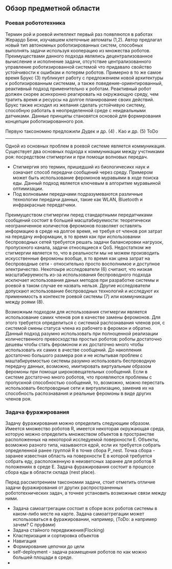 ## Обзор предметной области

### Роевая робототехника

Термин рой и роевой интеллект первый раз появляются в работах Жерардо Бени, изучавшем клеточные автоматы (1,2). Автор предлагал новый тип автономных роботизированных систем, способных выполнять задачи используя кооперацию из множества роботов. Преимуществами данного подхода являлись децентрализованное вычисление и исполнение задачи, отсутствие централизованного управление роботизированной системой что придавало свойство устойчивости к ошибкам и потерям роботов. Примерно в то же самое время Брукс (3) публикует работу с предложением новой архитектуры к роботизированным системам, а также поведение-ориентированный, реактивный подход применительно к роботам. Реактивный робот должен скорее асинхронно реагировать на окружающую среду, чем тратить время и ресурсы на долгое планирование своих действий. Брукс также исходил из желания сделать устойчивую систему, способную работать в неопределенной среде с неидеальными датчиками. Данные принципы становятся основой для формирования концепции роботизированного роя.

Первую таксономию предложили Дудек и др. (4) . Као и др. (5) ToDo

---

Одной из основных проблем в роевой системе является коммуникация. Существует два основных подхода к коммуникации между учстниками роя: посредством стигмергии и при помощи волновых передач. 
- Стигмергия это термин, пришедший из биологичесикх наук и означает способ передачи сообщений через среду. Примером может быть использование феромонов муравьями в ходе поиска еды. Данный подход является ключевым в алгоритме муравьиной оптимизации. 
- Под волновыми передачами подразумеваются различные технологии передачи данных, такие как WLAN, Bluetooth и инфракрасные передатчики. 

Преимуществом стигмергии перед стандартными передатчиками сообщений состоит в большей масштабируемости: теоретически неограниченное количестов феромонов позволяет оставлять информацию в среде на долгое время, не требуя от членов роя затрат на передачу информации, в то время как при использовании беспроводных сетей требуется решать задачи балансировки нагрузок, пропускного канала, задачи относящиеся к QoS. Недостатком же стигмергии является то, что в реальности мы не можем производить искусственные феромоны вообще, в то время как цена затрат на беспроводные сети - относительно просто восполнимое и доступное электричество. Некотоыре исследователи (6) считают, что низкая масштабируемость из-за использования беспроводного подхода исключает использования даных методов при разработке системы и роевой в таком случае ее назвать нельзя. Другие исследователи допускают использование беспроводных технологий и исследуют их применимость в контексте роевой системы (7) или коммуникации между роями (8).

Возможным подходом для использования стигмергии является использование самих членов роя в качестве замены феромонов. Для этого требуется определиться с системой распознавания членов роя, с системой смены статуса члена из рабочего в феромон и обратно. Данный подход разумно использовать при полноценной реализации количественного превосходства простых роботов: роботы достаточно дешевы чтобы стать феромоном и их достаточно много чтобы использовать их самих в ачестве сообщений. До накопления достаточно большого размера роя и не испытывая проблем с маштабируемостью системы разумно использовать беспроводную передачу данных, возможно, имитировать виртуальным образом феромоны при помощи широковещательных сообщений. Если в системе достаточно много роботов, что проявляются проблемы с пропускной способностью сообщений, то, возможно, можно перестать использовать беспроводные сети и виртуализацию, заменив их на способность распознавания и реальные феромоны в виде других членов роя.

### Задача фуражирования

Задачу фуражирования можно определить следующим образом. Имеется множество роботов R, имеется некоторая окружающая среда, которую можно определить множеством объектов в пространстве расположенных на некоторой исследуемой поверхности E. Объекты, возможно разного типа, называются едой, если их требуется собрать определенной ранее группой R в точке сбора P_nest. Точка сбора - заранее известная область на поверхности E в которой требуется собрать еду, расположенную в неизветсных заранее для роботов R положениях в среде E. Задача фуражирования состоит в процессе сбора еды в области склада (nest place). 

Перед рассмотрением таксономии задачи, стоит отметить отличие задачи фуражирования от других распространенных робототехнических задач, а точнее установить возможные связи между ними. 

- Задача самоаггрегации состоит в сборе всех роботов системы в каком-либо месте на карте. Задача самоаггрегации может использоваться в фуражировании, например,  (ToDo: а например зачем? С пруфами)
- Задача стайного передвижения(Flocking)
- Кластеризация и сортировка объектов
- Навигация
- Формирование цепочки до цели
- self-deployment - задача размещения роботов по как можно большей площади в среде.
- 